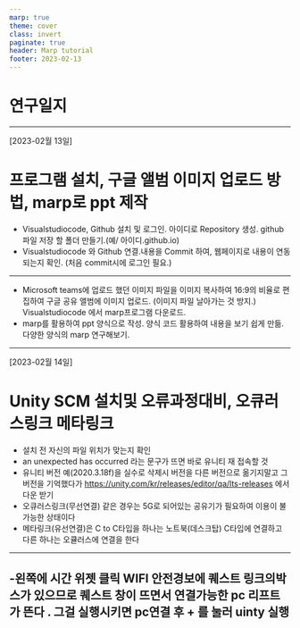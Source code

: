 ```yaml
---
marp: true
theme: cover
class: invert
paginate: true
header: Marp tutorial
footer: 2023-02-13
---
```


# 연구일지



---

[2023-02월 13일]
# 프로그램 설치, 구글 앨범 이미지 업로드 방법, marp로 ppt 제작

- Visualstudiocode, Github 설치 및 로그인.
아이디로 Repository 생성.
github 파일 저장 할 폴더 만들기.(예/ 아이디.github.io)
- Visualstudiocode 와 Github 연결.내용을 Commit 하여, 웹페이지로 내용이 연동되는지 확인. (처음 commit시에 로그인 필요.)


---
- Microsoft teams에 업로드 했던 이미지 파일을 이미지 복사하여 
16:9의 비율로 편집하여 구글 공유 앨범에 이미지 업로드. (이미지 파일 날아가는 것 방지.)
Visualstudiocode 에서 marp프로그램 다운로드.
- marp를 활용하여 ppt 양식으로 작성.
양식 코드 활용하여 내용을 보기 쉽게 만듦.
다양한 양식의 marp 연구해보기. 



---
 [2023-02월 14일]
 # Unity SCM 설치및 오류과정대비, 오큐러스링크 메타링크
 - 설치 전 자신의 파일 위치가 맞는지 확인
 - an unexpected has occurred 라는 문구가 뜨면 바로 유니티 재 접속할 것 
 - 유니티 버전 예(2020.3.18f)을 실수로 삭제시 버전을 다른 버전으로 옮기지말고 그 버전을 기억했다가 https://unity.com/kr/releases/editor/qa/lts-releases 에서 다운 받기
- 오큐러스링크(무선연결) 같은 경우는 5G로 되어있는 공유기가 필요하여 이용이 불가능한 
상태이다
- 메타링크(유선연결)은 C to C타입을 하나는 노트북(데스크탑) C타입에 연결하고 다른 하나는 오큘러스에 연결을 한다 
---


 -왼쪽에 시간 위젯 클릭 
 WIFI 안전경보에 퀘스트 링크의박스가 있으므로 퀘스트 창이 뜨면서 연결가능한 pc 리프트가 뜬다 . 그걸 실행시키면 pc연결 후 + 를 눌러 uinty 실행
-
